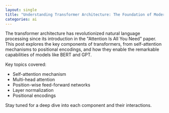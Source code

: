 ```yaml
---
layout: single
title: "Understanding Transformer Architecture: The Foundation of Modern NLP"
categories: ai
---
```


The transformer architecture has revolutionized natural language processing since its introduction in the "Attention Is All You Need" paper. This post explores the key components of transformers, from self-attention mechanisms to positional encodings, and how they enable the remarkable capabilities of models like BERT and GPT.

Key topics covered:
- Self-attention mechanism
- Multi-head attention
- Position-wise feed-forward networks
- Layer normalization
- Positional encodings

Stay tuned for a deep dive into each component and their interactions. 